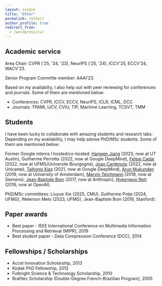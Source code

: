 ```yaml
---
layout: single
title: "Other"
permalink: /other/
author_profile: true
redirect_from:
  - /wordpress/cv/
---
```


## Academic service

Area Chair: CVPR ('25, '24, '23), NeurIPS ('25, '24), ICCV'25, ECCV'24, WACV'23.

Senior Program Committe member: AAAI'23.

Based on my availabilty, I also help out with peer reviewing for conferences and
journals. Some of them are mentioned below:

* Conferences: CVPR, ICCV, ECCV, NeurIPS, ICLR, ICML, DCC
* Journals: TPAMI, IJCV, CVIU, TIP, Machine Learning, TCSVT, TMM

## Students

I have been lucky to collaborate with amazing students and research labs. Depending on my availability, I may help advise PhD/MSc students. Some of them are mentioned below:

Former Google interns I hosted/co-hosted: [Hanwen Jiang](https://hwjiang1510.github.io/) (2023, now at UT Austin), Guilherme Perrotta (2022, now at Google DeepMind), [Felipe Cadar](https://eucadar.com/) (2022, now at UFMG/Universite Bourgogne), [Joao Cardenuto](https://scholar.google.com/citations?user=sEKE5nMAAAAJ) (2022, now at Unicamp), [Taihong Xiao](https://prinsphield.github.io/) (2021, now at Google DeepMind), [Arun Mukundan](https://scholar.google.com/citations?user=co2dwSoAAAAJ) (2019, now at University of Amsterdam), [Marvin Teichmann](https://scholar.google.de/citations?user=I-ztKQsAAAAJ) (2018, now at Siemens), [Jean-Baptiste Boin](https://jbboin.github.io/) (2017, now at Anthropic), [Hyeonwoo Noh](https://hyeonwoonoh.github.io/) (2016, now at OpenAI).

PhD/MSc committees: Liuyue Xie (2025, CMU), Guilherme Potje (2024, UFMG), Welerson Melo (2023, UFMG), Jean-Baptiste Boin (2019, Stanford).

## Paper awards

* Best paper - IEEE International Conference on Multimedia Information Processing and Retrieval (MIPR), 2019
* Best student paper - Data Compression Conference (DCC), 2014

## Fellowships / Scholarships

* Accel Innovation Scholarship, 2013
* Kodak PhD Fellowship, 2012
* Fulbright Science & Technology Scholarship, 2010
* Brafitec Scholarship (Double-Degree French-Brazilian Program), 2005
